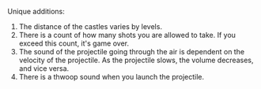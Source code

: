Unique additions:
1. The distance of the castles varies by levels.
2. There is a count of how many shots you are allowed to take.  If you exceed this count, it's game over.
3. The sound of the projectile going through the air is dependent on the velocity of the projectile.  As the projectile slows, the volume decreases, and vice versa.
4. There is a thwoop sound when you launch the projectile.
